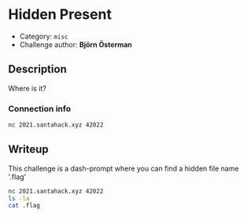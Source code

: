 # Hidden Present

- Category: `misc`
- Challenge author: **Björn Österman**

## Description

Where is it?

### Connection info

```sh
nc 2021.santahack.xyz 42022
```

## Writeup

This challenge is a dash-prompt where you can find a hidden file name '.flag'

```sh
nc 2021.santahack.xyz 42022
ls -la
cat .flag
```
